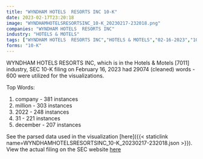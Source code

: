 ```yaml
---
title: "WYNDHAM HOTELS  RESORTS INC 10-K"
date: 2023-02-17T23:20:18
image: "WYNDHAMHOTELSRESORTSINC_10-K_20230217-232018.png"
companies: "WYNDHAM HOTELS  RESORTS INC"
industry: "HOTELS & MOTELS"
tags: ["WYNDHAM HOTELS  RESORTS INC","HOTELS & MOTELS","02-16-2023","10-K"]
forms: "10-K"
---
```

WYNDHAM HOTELS  RESORTS INC, which is in the Hotels & Motels [7011] industry, SEC 10-K filing on February 16, 2023 had 29074 (cleaned) words - 600 were utilized for the visualizations.

Top Words:
1. company - 381 instances
2. million - 303 instances
3. 2022 - 248 instances
4. 31 - 221 instances
5. december - 207 instances


See the parsed data used in the visualization [here]({{< staticlink name=WYNDHAMHOTELSRESORTSINC_10-K_20230217-232018.json >}}).  
View the actual filing on the SEC website [here](https://www.sec.gov/Archives/edgar/data/1722684/0001722684-23-000005.txt)